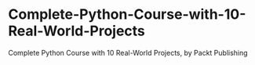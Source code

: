 # Complete-Python-Course-with-10-Real-World-Projects
Complete Python Course with 10 Real-World Projects, by Packt Publishing
